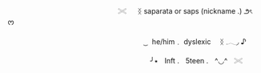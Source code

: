ㅤㅤ 


ㅤㅤㅤㅤㅤㅤㅤㅤㅤㅤㅤㅤㅤㅤㅤㅤ  ⠀𓏵     ᛝ saparata    or   saps (nickname .) ౨ৎ ᰔ

ㅤㅤㅤㅤㅤㅤㅤㅤㅤㅤㅤㅤㅤㅤㅤㅤㅤㅤㅤㅤ  ⠀  ͜ㅤhe/him﹒  dyslexic  ᛝ 𓈒𓂃◞ ♪

ㅤㅤㅤㅤㅤㅤㅤㅤㅤㅤㅤㅤㅤㅤㅤㅤㅤㅤㅤㅤㅤ  ⠀╯٭ㅤInft .ㅤ5teen .ㅤ^◡^ㅤ𓏵

